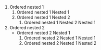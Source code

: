 1. Ordered nested 1
    1. Ordered nested 1 Nested 1
    2. Ordered nested 1 Nested 2
        1. Ordered nested 1 Nested 2 Nested 1
2. Ordered nested 2
    * Ordered nested 2 Nested 1
        1. Ordered nested 2 Nested 1 Nested 1
        2. Ordered nested 2 Nested 1 Nested 2